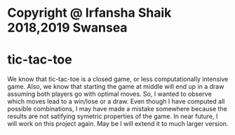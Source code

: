# Copyright @ Irfansha Shaik 2018,2019 Swansea
# tic-tac-toe
We know that tic-tac-toe is a closed game, or less computationally intensive game. Also, we know that starting the game at middle will end up in a draw assuming both players go with optimal moves.
So, I wanted to observe which moves lead to a win/lose or a draw. Even though I have computed all possible combinations, I may have made a mistake somewhere because the results are not satifying symetric properties of the game.
In near future, I will work on this project again. May be I will extend it to much larger version.
